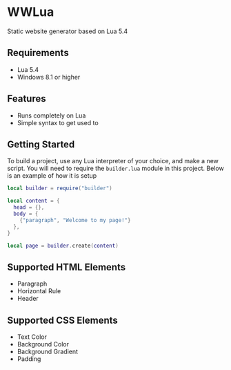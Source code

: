 # WWLua
Static website generator based on Lua 5.4

## Requirements
- Lua 5.4
- Windows 8.1 or higher

## Features
- Runs completely on Lua
- Simple syntax to get used to

## Getting Started
To build a project, use any Lua interpreter of your choice, and make a new script. You will need to require the ```builder.lua``` module in this project. Below is an example of how it is setup
```lua
local builder = require("builder")

local content = {
  head = {},
  body = {
    {"paragraph", "Welcome to my page!"}
  },
}

local page = builder.create(content)
```

## Supported HTML Elements
- Paragraph
- Horizontal Rule
- Header

## Supported CSS Elements
- Text Color
- Background Color
- Background Gradient
- Padding

